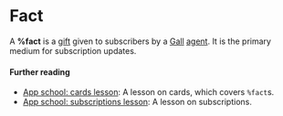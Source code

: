 # Fact

A **%fact** is a [gift](gift) given to subscribers by a [Gall](gall) [agent](agent). It is the primary medium for subscription updates.

#### Further reading

- [App school: cards lesson](../courses/app-school/5-cards): A lesson on cards, which covers `%fact`s.
- [App school: subscriptions lesson](../courses/app-school/8-subscriptions): A lesson on subscriptions.

